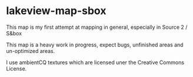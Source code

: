 # lakeview-map-sbox

This map is my first attempt at mapping in general, especially in Source 2 / S&box

This map is a heavy work in progress, expect bugs, unfinished areas and un-optimized areas.

I use ambientCQ textures which are licensed uner the Creative Commons License.